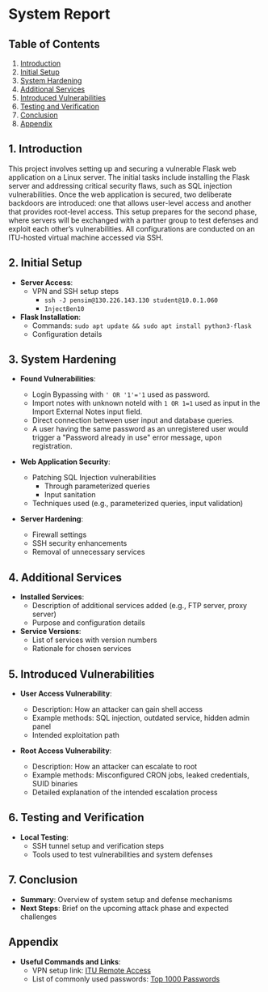 # System Report

## Table of Contents
  1. [Introduction](#1-introduction)
  2. [Initial Setup](#2-initial-setup)
  3. [System Hardening](#3-system-hardening)
  4. [Additional Services](#4-additional-services)
  5. [Introduced Vulnerabilities](#5-introduced-vulnerabilities)
  6. [Testing and Verification](#6-testing-and-verification)
  7. [Conclusion](#7-conclusion)
  8. [Appendix](#appendix)

## 1. Introduction
This project involves setting up and securing a vulnerable Flask web application on a Linux server. The initial tasks include installing the Flask server and addressing critical security flaws, such as SQL injection vulnerabilities. Once the web application is secured, two deliberate backdoors are introduced: one that allows user-level access and another that provides root-level access. This setup prepares for the second phase, where servers will be exchanged with a partner group to test defenses and exploit each other’s vulnerabilities. All configurations are conducted on an ITU-hosted virtual machine accessed via SSH.


## 2. Initial Setup
- **Server Access**: 
  - VPN and SSH setup steps
    - `ssh -J pensim@130.226.143.130 student@10.0.1.060`
    - `InjectBen10`
- **Flask Installation**:
  - Commands: `sudo apt update && sudo apt install python3-flask`
  - Configuration details



## 3. System Hardening
- **Found Vulnerabilities**:
  - Login Bypassing with `' OR '1'='1` used as password.
  - Import notes with unknown noteId with `1 OR 1=1` used as input in the Import External Notes input field.
  - Direct connection between user input and database queries. 
  - A user having the same password as an unregistered user would trigger a "Password already in use" error message, upon registration. 

- **Web Application Security**:
  - Patching SQL Injection vulnerabilities
    - Through parameterized queries
    - Input sanitation
  - Techniques used (e.g., parameterized queries, input validation)

- **Server Hardening**:
  - Firewall settings
  - SSH security enhancements
  - Removal of unnecessary services


## 4. Additional Services
- **Installed Services**:
  - Description of additional services added (e.g., FTP server, proxy server)
  - Purpose and configuration details
- **Service Versions**:
  - List of services with version numbers
  - Rationale for chosen services


## 5. Introduced Vulnerabilities
- **User Access Vulnerability**:
  - Description: How an attacker can gain shell access
  - Example methods: SQL injection, outdated service, hidden admin panel
  - Intended exploitation path

- **Root Access Vulnerability**:
  - Description: How an attacker can escalate to root
  - Example methods: Misconfigured CRON jobs, leaked credentials, SUID binaries
  - Detailed explanation of the intended escalation process


## 6. Testing and Verification
- **Local Testing**: 
  - SSH tunnel setup and verification steps
  - Tools used to test vulnerabilities and system defenses


## 7. Conclusion
- **Summary**: Overview of system setup and defense mechanisms
- **Next Steps**: Brief on the upcoming attack phase and expected challenges


## Appendix
- **Useful Commands and Links**:
  - VPN setup link: [ITU Remote Access](https://itustudent.itu.dk/campus-life/it-services/remote-access)
  - List of commonly used passwords: [Top 1000 Passwords](https://github.com/danielmiessler/SecLists/blob/master/Passwords/Common-Credentials/10-million-password-list-top-1000.txt)
